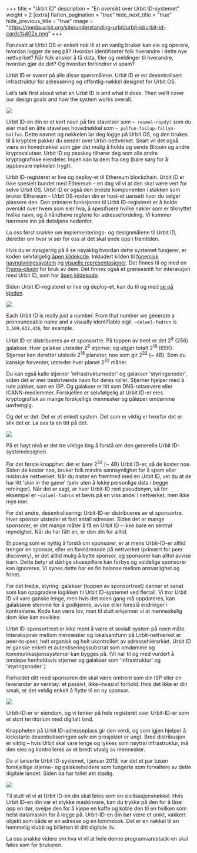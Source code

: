 +++
title = "Urbit ID"
description = "En oversikt over Urbit ID-systemet"
weight = 2
[extra]
flatten_pagination = "true"
hide_next_title = "true"
hide_previous_title = "true"
image = "https://media.urbit.org/site/understanding-urbit/urbit-id/urbit-id-cards%402x.png"
+++

Forutsatt at Urbit OS er enkelt nok til at en vanlig bruker kan eie og operere, hvordan logger de seg på? Hvordan identifiserer folk hverandre i dette nye nettverket? Når folk ønsker å få data, filer og meldinger til hverandre, hvordan gjør de det? Og hvordan forhindrer vi spam?

Urbit ID er svaret på alle disse spørsmålene. Urbit ID er en desentralisert infrastruktur for adressering og offentlig-nøkkel designet for Urbit OS.

Let’s talk first about what an Urbit ID is and what it does. Then we’ll cover our design goals and how the system works overall.

<img class="ba" src="https://media.urbit.org/site/understanding-urbit/urbit-id/urbit-id-cards%402x.png">

Urbit ID-en din er et kort navn på fire stavelser som `~ ravmel-ropdyl` som du eier med en åtte stavelses hovednøkkel som `~ palfun-foslup-fallyn-balfus`. Dette navnet og nøkkelen lar deg logge på Urbit OS, og den brukes til å kryptere pakker du sender over Urbit-nettverket. Snart vil det også være en hovednøkkel som gjør det mulig å holde og sende Bitcoin og andre kryptovalutaer. Urbit ID og passkey tilhører deg som alle andre kryptografiske eiendeler. Ingen kan ta dem fra deg (bare sørg for å oppbevare nøkkelen trygt).

Urbit ID-registeret er live og deploy-et til Ethereum blockchain. Urbit ID er ikke spesielt bundet med Ethereum – en dag vil vi at den skal være vert for selve Urbit OS. Urbit ID er også den eneste komponenten i stakken som bruker Ethereum – Urbit OS-noden din er host-et uansett hvor du velger plassere den. Den primære funksjonen til Urbit ID-registeret er å holde oversikt over hvem som eier hva, å spesifisere hvilke nøkler som er tilknyttet hvilke navn, og å håndheve reglene for adressefordeling. Vi kommer nærmere inn på detaljene nedenfor.

La oss først snakke om implementerings- og designmålene til Urbit ID, deretter om hvor vi ser for oss at det skal ende opp i fremtiden.

Hvis du er nysgjerrig på å se nøyaktig hvordan dette systemet fungerer, er koden selvfølgelig [åpen kildekode](https://github.com/urbit/urbit). Inkludert kilden til [fonemisk navngivningssystem](https://github.com/urbit/urbit-ob/blob/master/src/internal/co.js) og [visuelle representasjoner](https://github.com/urbit/sigil-js). Det finnes til og med en [Figma-plugin](https://github.com/urbit/sigil-figma-plugin) for bruk av dem. Det finnes også et grensesnitt for interaksjon med Urbit ID, som har [åpen kildekode](https://github.com/urbit/bridge).

Siden Urbit ID-registeret er live og deploy-et, kan du til og med [se på kjeden](https://github.com/urbit/azimuth#live-contracts).

<img class="ba" src="https://media.urbit.org/site/understanding-urbit/urbit-id/urbit-id-paperwallet%402x.png">

Each Urbit ID is really just a number. From that number we generate a pronounceable name and a visually identifiable sigil. `~dalwel-fadrun` is `3,509,632,436`, for example.

Urbit ID-er distribueres av et sponsortre. På toppen av treet er det 2<sup>8</sup> (256) galakser. Hver galakse utsteder 2<sup>8</sup> stjerner, og utgjør totalt 2<sup>16</sup> (65K). Stjerner kan deretter utstede 2<sup>16</sup> planeter, noe som gir 2<sup>32</sup> (~ 4B). Som du kanskje forventer, utsteder hver planet 2<sup>32</sup> måner.

Du kan også kalle stjerner 'infrastrukturnoder' og galakser 'styringsnoder', siden det er mer beskrivende navn for deres roller. Stjerner hjelper med å rute pakker, som en ISP. Og galakser er litt som DNS-rotservere eller ICANN-medlemmer. Forskjellen er selvfølgelig at Urbit ID-er eies kryptografisk av mange forskjellige mennesker og påløper omdømme uavhengig.

Og det er det. Det er et enkelt system. Det som er viktig er hvorfor det er slik det er. La oss ta en titt på det.

<img class="full ba w-100 mv4" src="https://media.urbit.org/site/understanding-urbit/urbit-id/urbit-id-address-space-1.svg"/>

På et høyt nivå er det tre viktige ting å forstå om den generelle Urbit ID-systemdesignen.

For det første knapphet: det er bare 2<sup>32</sup> (~ 4B) Urbit ID-er, så de koster noe. Siden de koster noe, bruker folk mindre sannsynlighet for å spam eller misbruke nettverket. Når du møter en fremmed med en Urbit ID, vet du at de har litt 'skin in the game' (selv uten å lekke personlige data i begge retninger). Når det er sagt, er hver Urbit-ID rent pseudonym, så for eksempel er `~dalwel-fadrun` et bevis på en viss andel i nettverket, men ikke mye mer.

For det andre, desentralisering: Urbit-ID-er distribueres av et sponsortre. Hver sponsor utsteder et fast antall adresser. Siden det er mange sponsorer, er det mange måter å få en Urbit ID – ikke bare en sentral myndighet. Når du har fått en, er den din for alltid.

Et poeng som er nyttig å forstå om sponsorer, er at mens Urbit-ID-er alltid trenger en sponsor, eller en foreldrenode på nettverket (primært for peer discovery), er det alltid mulig å bytte sponsor, og sponsorer kan alltid avvise barn. Dette betyr at dårlige skuespillere kan forbys og voldelige sponsorer kan ignoreres. Vi synes dette har en fin balanse mellom ansvarlighet og frihet.

For det tredje, styring: galakser (toppen av sponsortreet) danner et senat som kan oppgradere logikken til Urbit ID-systemet ved flertall. Vi tror Urbit ID vil vare ganske lenge, men hvis det noen gang må oppdateres, kan galaksene stemme for å godkjenne, avvise eller foreslå endringer i kontraktene. Kode kan være lov, men til slutt erkjenner vi at menneskelig dom ikke kan avvikles.

Urbit ID-sponsortreet er ikke ment å være et sosialt system på noen måte. Interaksjoner mellom mennesker og lokalsamfunn på Urbit-nettverket er peer-to-peer, helt organisk og helt ukontrollert av adressehierarkiet. Urbit ID er ganske enkelt et autentiseringssubstrat som omdømme og kommunikasjonssystemer kan bygges på. (Vi har til og med vurdert å omdøpe henholdsvis stjerner og galakser som 'infrastruktur' og 'styringsnoder'.)

Forholdet ditt med sponsoren din skal være omtrent som din ISP eller en leverandør av verktøy: et passivt, ikke-invasivt forhold. Hvis det ikke er din smak, er det veldig enkelt å flytte til en ny sponsor.

<img class="ba" src="https://media.urbit.org/site/understanding-urbit/urbit-id/urbit-id-sigils%402x.png">

Urbit-ID-er er eiendom, og vi tenker på hele registeret over Urbit-ID-er som et stort territorium med digitalt land.

Knappheten på Urbit ID-adresseplass gir den verdi, og som igjen hjelper å kickstarte desentraliseringen selv om prosjektet er ungt. Bred distribusjon er viktig – hvis Urbit skal vare lenge og lykkes som nøytral infrastruktur, må den eies og kontrolleres av et bredt utvalg av mennesker.

Da vi lanserte Urbit ID-systemet, i januar 2019, var det et par tusen forskjellige stjerne- og galakseholdere som fungerte som forvaltere av dette digitale landet. Siden da har tallet økt stadig.

<img class="ba" src="https://media.urbit.org/site/understanding-urbit/project-history/uu-id-5.jpg">

Til slutt vil vi at Urbit ID-en din skal føles som en sivilisasjonsnøkkel. Hvis Urbit ID-en din var et stykke maskinvare, kan du trykke på den for å låse opp en dør, sveipe den for å kjøpe en kaffe og koble den til en hvilken som helst datamaskin for å logge på. Urbit-ID-en din bør være et unikt, vakkert objekt som både er en adresse og en lommebok. Det er en nøkkel til en hemmelig klubb og billetten til ditt digitale liv.

La oss snakke videre om hva vi vil at hele denne programvarestack-en skal føles som for brukeren.
